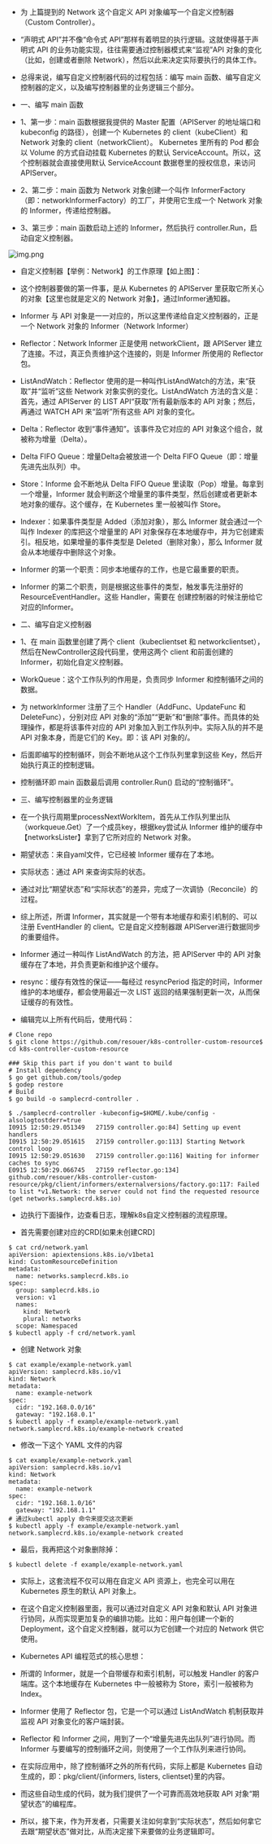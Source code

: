 - 为 上篇提到的 Network 这个自定义 API 对象编写一个自定义控制器（Custom Controller）。
- “声明式 API”并不像“命令式 API”那样有着明显的执行逻辑。这就使得基于声明式 API 的业务功能实现，往往需要通过控制器模式来“监视”API
  对象的变化（比如，创建或者删除 Network），然后以此来决定实际要执行的具体工作。

- 总得来说，编写自定义控制器代码的过程包括：编写 main 函数、编写自定义控制器的定义，以及编写控制器里的业务逻辑三个部分。
- 一、编写 main 函数
- 1、第一步：main 函数根据我提供的 Master 配置（APIServer 的地址端口和 kubeconfig 的路径），创建一个 Kubernetes 的
  client（kubeClient）和 Network 对象的 client（networkClient）。
  Kubernetes 里所有的 Pod 都会以 Volume 的方式自动挂载 Kubernetes 的默认 ServiceAccount。所以，这个控制器就会直接使用默认
  ServiceAccount 数据卷里的授权信息，来访问 APIServer。
- 2、第二步：main 函数为 Network 对象创建一个叫作 InformerFactory（即：networkInformerFactory）的工厂，并使用它生成一个
  Network 对象的 Informer，传递给控制器。
- 3、第三步：main 函数启动上述的 Informer，然后执行 controller.Run，启动自定义控制器。

![img.png](img.png)

- 自定义控制器【举例：Network】的工作原理【如上图】：
- 这个控制器要做的第一件事，是从 Kubernetes 的 APIServer 里获取它所关心的对象【这里也就是定义的 Network 对象】，通过Informer通知器。
- Informer 与 API 对象是一一对应的，所以这里传递给自定义控制器的，正是一个 Network 对象的 Informer（Network Informer）
- Reflector：Network Informer 正是使用 networkClient，跟 APIServer 建立了连接。不过，真正负责维护这个连接的，则是
  Informer 所使用的 Reflector 包。
- ListAndWatch：Reflector 使用的是一种叫作ListAndWatch的方法，来“获取”并“监听”这些 Network 对象实例的变化。ListAndWatch
  方法的含义是：首先，通过 APIServer 的 LIST API“获取”所有最新版本的 API 对象；然后，再通过 WATCH API 来“监听”所有这些 API
  对象的变化。
- Delta：Reflector 收到“事件通知”。该事件及它对应的 API 对象这个组合，就被称为增量（Delta）。
- Delta FIFO Queue：增量Delta会被放进一个 Delta FIFO Queue（即：增量先进先出队列）中。
- Store：Informe 会不断地从 Delta FIFO Queue 里读取（Pop）增量。每拿到一个增量，Informer
  就会判断这个增量里的事件类型，然后创建或者更新本地对象的缓存。这个缓存，在 Kubernetes 里一般被叫作 Store。
- Indexer：如果事件类型是 Added（添加对象），那么 Informer 就会通过一个叫作 Indexer 的库把这个增量里的 API
  对象保存在本地缓存中，并为它创建索引。相反地，如果增量的事件类型是 Deleted（删除对象），那么 Informer 就会从本地缓存中删除这个对象。
- Informer 的第一个职责：同步本地缓存的工作，也是它最重要的职责。
- Informer 的第二个职责，则是根据这些事件的类型，触发事先注册好的 ResourceEventHandler。这些 Handler，需要在
  创建控制器的时候注册给它对应的Informer。

- 二、编写自定义控制器
- 1、在 main 函数里创建了两个 client（kubeclientset 和 networkclientset），然后在NewController这段代码里，使用这两个 client
  和前面创建的 Informer，初始化自定义控制器。
- WorkQueue：这个工作队列的作用是，负责同步 Informer 和控制循环之间的数据。
- 为 networkInformer 注册了三个 Handler（AddFunc、UpdateFunc 和 DeleteFunc），分别对应 API
  对象的“添加”“更新”和“删除”事件。而具体的处理操作，都是将该事件对应的 API 对象加入到工作队列中。实际入队的并不是 API
  对象本身，而是它们的 Key。即：该 API 对象的<namespace>/<name>。
- 后面即编写的控制循环，则会不断地从这个工作队列里拿到这些 Key，然后开始执行真正的控制逻辑。
- 控制循环即 main 函数最后调用 controller.Run() 启动的“控制循环”。

- 三、编写控制器里的业务逻辑
- 在一个执行周期里processNextWorkItem，首先从工作队列里出队（workqueue.Get）了一个成员key，根据key尝试从 Informer
  维护的缓存中【networksLister】拿到了它所对应的 Network 对象。
- 期望状态：来自yaml文件，它已经被 Informer 缓存在了本地。
- 实际状态：通过 API 来查询实际的状态。
- 通过对比“期望状态”和“实际状态”的差异，完成了一次调协（Reconcile）的过程。


- 综上所述，所谓 Informer，其实就是一个带有本地缓存和索引机制的、可以注册 EventHandler 的 client。它是自定义控制器跟
  APIServer进行数据同步的重要组件。
- Informer 通过一种叫作 ListAndWatch 的方法，把 APIServer 中的 API 对象缓存在了本地，并负责更新和维护这个缓存。

- resync：缓存有效性的保证——每经过 resyncPeriod 指定的时间，Informer 维护的本地缓存，都会使用最近一次 LIST
  返回的结果强制更新一次，从而保证缓存的有效性。


- 编辑完以上所有代码后，使用代码：

```shell
# Clone repo
$ git clone https://github.com/resouer/k8s-controller-custom-resource$ cd k8s-controller-custom-resource
 
### Skip this part if you don't want to build
# Install dependency
$ go get github.com/tools/godep
$ godep restore
# Build
$ go build -o samplecrd-controller .
 
$ ./samplecrd-controller -kubeconfig=$HOME/.kube/config -alsologtostderr=true
I0915 12:50:29.051349   27159 controller.go:84] Setting up event handlers
I0915 12:50:29.051615   27159 controller.go:113] Starting Network control loop
I0915 12:50:29.051630   27159 controller.go:116] Waiting for informer caches to sync
E0915 12:50:29.066745   27159 reflector.go:134] github.com/resouer/k8s-controller-custom-resource/pkg/client/informers/externalversions/factory.go:117: Failed to list *v1.Network: the server could not find the requested resource (get networks.samplecrd.k8s.io)
```

- 边执行下面操作，边查看日志，理解k8s自定义控制器的流程原理。

- 首先需要创建对应的CRD[如果未创建CRD]

```shell
$ cat crd/network.yaml
apiVersion: apiextensions.k8s.io/v1beta1
kind: CustomResourceDefinition
metadata:
  name: networks.samplecrd.k8s.io
spec:
  group: samplecrd.k8s.io
  version: v1
  names:
    kind: Network
    plural: networks
  scope: Namespaced
$ kubectl apply -f crd/network.yaml
```

- 创建 Network 对象

```shell
$ cat example/example-network.yaml 
apiVersion: samplecrd.k8s.io/v1
kind: Network
metadata:
  name: example-network
spec:
  cidr: "192.168.0.0/16"
  gateway: "192.168.0.1"
$ kubectl apply -f example/example-network.yaml 
network.samplecrd.k8s.io/example-network created
```

- 修改一下这个 YAML 文件的内容

```shell
$ cat example/example-network.yaml 
apiVersion: samplecrd.k8s.io/v1
kind: Network
metadata:
  name: example-network
spec:
  cidr: "192.168.1.0/16"
  gateway: "192.168.1.1"
# 通过kubectl apply 命令来提交这次更新
$ kubectl apply -f example/example-network.yaml 
network.samplecrd.k8s.io/example-network created
```

- 最后，我再把这个对象删除掉：

```shell
$ kubectl delete -f example/example-network.yaml
```

- 实际上，这套流程不仅可以用在自定义 API 资源上，也完全可以用在 Kubernetes 原生的默认 API 对象上。
- 在这个自定义控制器里面，我可以通过对自定义 API 对象和默认 API 对象进行协同，从而实现更加复杂的编排功能。比如：用户每创建一个新的
  Deployment，这个自定义控制器，就可以为它创建一个对应的 Network 供它使用。


- Kubernetes API 编程范式的核心思想：
- 所谓的 Informer，就是一个自带缓存和索引机制，可以触发 Handler 的客户端库。这个本地缓存在 Kubernetes 中一般被称为
  Store，索引一般被称为 Index。
- Informer 使用了 Reflector 包，它是一个可以通过 ListAndWatch 机制获取并监视 API 对象变化的客户端封装。
- Reflector 和 Informer 之间，用到了一个“增量先进先出队列”进行协同。而 Informer 与要编写的控制循环之间，则使用了一个工作队列来进行协同。

- 在实际应用中，除了控制循环之外的所有代码，实际上都是 Kubernetes 自动生成的，即：pkg/client/{informers, listers,
  clientset}里的内容。
- 而这些自动生成的代码，就为我们提供了一个可靠而高效地获取 API 对象“期望状态”的编程库。
- 所以，接下来，作为开发者，只需要关注如何拿到“实际状态”，然后如何拿它去跟“期望状态”做对比，从而决定接下来要做的业务逻辑即可。

